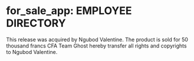 # for_sale_app: EMPLOYEE DIRECTORY
This release was acquired by Ngubod Valentine. The product is sold for 50 thousand francs CFA
Team Ghost hereby transfer all rights and copyrights to Ngubod Valentine.
